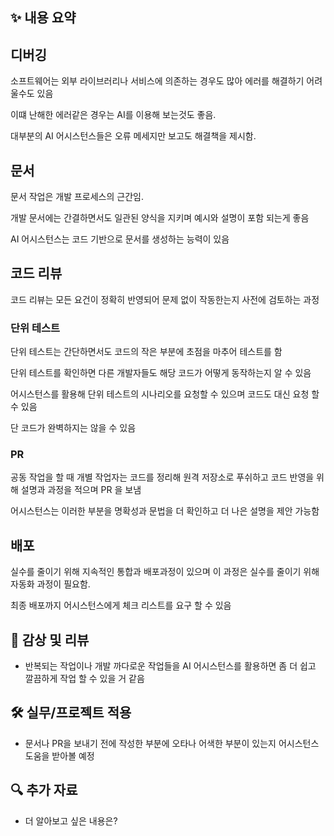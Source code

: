 ## ✨ 내용 요약

##  디버깅

소프트웨어는 외부 라이브러리나 서비스에 의존하는 경우도 많아 에러를 해결하기 어려울수도 있음

이떄 난해한 에러같은 경우는 AI를 이용해 보는것도 좋음.

대부분의 AI 어시스턴스들은 오류 메세지만 보고도 해결책을 제시함.

## 문서

문서 작업은 개발 프로세스의 근간임.

개발 문서에는 간결하면서도 일관된 양식을 지키며 예시와 설명이 포함 되는게 좋음

AI 어시스턴스는 코드 기반으로 문서를 생성하는 능력이 있음

## 코드 리뷰 

코드 리뷰는 모든 요건이 정확히 반영되어 문제 없이 작동한는지 사전에 검토하는 과정

### 단위 테스트

단위 테스트는 간단하면서도 코드의 작은 부분에 초점을 마추어 테스트를 함

단위 테스트를 확인하면 다른 개발자들도 해당 코드가 어떻게 동작하는지 알 수 있음

어시스턴스를 활용해 단위 테스트의 시나리오를 요청할 수 있으며 코드도 대신 요청 할 수 있음 

단 코드가 완벽하지는 않을 수 있음

### PR 

공동 작업을 할 때 개별 작업자는 코드를 정리해 원격 저장소로 푸쉬하고 코드 반영을 위해 설명과 과정을 적으며 PR 을 보냄

어시스턴스는 이러한 부분을 명확성과 문법을 더 확인하고 더 나은 설명을 제안 가능함

## 배포 

실수를 줄이기 위해 지속적인 통합과 배포과정이 있으며 이 과정은 실수를 줄이기 위해 자동화 과정이 필요함.

최종 배포까지 어시스턴스에게 체크 리스트를 요구 할 수 있음


## 📝 감상 및 리뷰

- 반복되는 작업이나 개발 까다로운 작업들을 AI 어시스턴스를 활용하면 좀 더 쉽고 깔끔하게 작업 할 수 있을 거 같음

## 🛠️ 실무/프로젝트 적용

- 문서나 PR을 보내기 전에 작성한 부분에 오타나 어색한 부분이 있는지 어시스턴스 도움을 받아볼 예정

## 🔍 추가 자료

- 더 알아보고 싶은 내용은?
